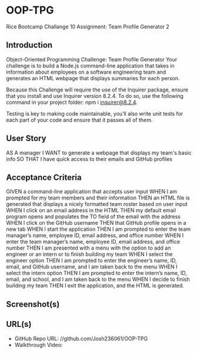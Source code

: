 # OOP-TPG
Rice Bootcamp Challange 10 Assignment: Team Profile Generator 2


## Introduction
Object-Oriented Programming Challenge: Team Profile Generator Your challenge is to build a Node.js command-line application that takes in information about employees on a software engineering team and generates an HTML webpage that displays summaries for each person.

Because this Challenge will require the use of the Inquirer package, ensure that you install and use Inquirer version 8.2.4. To do so, use the following command in your project folder: npm i inquirer@8.2.4.

Testing is key to making code maintainable, you’ll also write unit tests for each part of your code and ensure that it passes all of them.

## User Story
AS A manager I WANT to generate a webpage that displays my team's basic info SO THAT I have quick access to their emails and GitHub profiles

## Acceptance Criteria
GIVEN a command-line application that accepts user input WHEN I am prompted for my team members and their information THEN an HTML file is generated that displays a nicely formatted team roster based on user input WHEN I click on an email address in the HTML THEN my default email program opens and populates the TO field of the email with the address WHEN I click on the GitHub username THEN that GitHub profile opens in a new tab WHEN I start the application THEN I am prompted to enter the team manager’s name, employee ID, email address, and office number WHEN I enter the team manager’s name, employee ID, email address, and office number THEN I am presented with a menu with the option to add an engineer or an intern or to finish building my team WHEN I select the engineer option THEN I am prompted to enter the engineer’s name, ID, email, and GitHub username, and I am taken back to the menu WHEN I select the intern option THEN I am prompted to enter the intern’s name, ID, email, and school, and I am taken back to the menu WHEN I decide to finish building my team THEN I exit the application, and the HTML is generated.

## Screenshot(s)

## URL(s)
* GitHub Repo URL: //github.com/Josh236061/OOP-TPG
* Walkthrough Video: 
